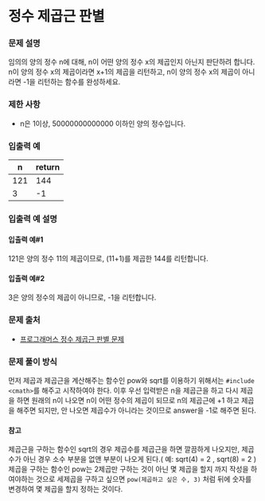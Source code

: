 # 정수 제곱근 판별

### 문제 설명

임의의 양의 정수 n에 대해, n이 어떤 양의 정수 x의 제곱인지 아닌지 판단하려 합니다.
n이 양의 정수 x의 제곱이라면 x+1의 제곱을 리턴하고, n이 양의 정수 x의 제곱이 아니라면 -1을 리턴하는 함수를 완성하세요.

### 제한 사항

- n은 1이상, 50000000000000 이하인 양의 정수입니다.

### 입출력 예

|n|	return|
|--|------|
|121|	144|
|3|	-1|

### 입출력 예 설명

#### 입출력 예#1

121은 양의 정수 11의 제곱이므로, (11+1)를 제곱한 144를 리턴합니다.

#### 입출력 예#2

3은 양의 정수의 제곱이 아니므로, -1을 리턴합니다.

### 문제 출처

- [프로그래머스 정수 제곱근 판별 문제](https://school.programmers.co.kr/learn/courses/30/lessons/12934)

### 문제 풀이 방식

먼저 제곱과 제곱근을 계산해주는 함수인 pow와 sqrt를 이용하기 위해서는 `#include <cmath>`를 해주고 시작하여야 한다. 이후 우선 입력받은 n을 제곱근을 하고 다시 제곱을 하면 원래의 n이 나오면 n이 어떤 정수의 제곱이 되므로 n의 제곱근에 +1 하고 제곱을 해주면 되지만, 안 나오면 제곱수가 아니라는 것이므로 answer을 -1로 해주면 된다.

#### 참고

제곱근을 구하는 함수인 sqrt의 경우 제곱수를 제곱근을 하면 깔끔하게 나오지만, 제곱수가 아닌 경우 소수 부분을 없앤 부분이 나오게 된다.( 예: sqrt(4) = 2 , sqrt(8) = 2 )
제곱을 구하는 함수인 pow는 2제곱만 구하는 것이 아닌 몇 제곱을 할지 까지 작성을 하여야하는 것으로 세제곱을 구하고 싶으면 `pow(제곱하고 싶은 수, 3)` 처럼 뒤에 숫자를 변경하여 몇 제곱을 할지 정하는 것이다.
